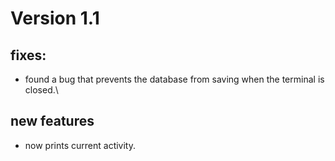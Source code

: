 # Version 1.1
## fixes:
* found a bug that prevents the database from saving when the terminal is closed.\
## new features
* now prints current activity.
